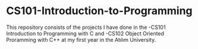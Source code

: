 # CS101-Introduction-to-Programming

This repository consists of the projects I have done in the 
-CS101 Introduction to Programming with C and 
-CS102 Object Oriented Proramming with C++ 
at my first year in the Atılım University.
